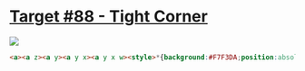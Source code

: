 # [Target #88 - Tight Corner](https://cssbattle.dev/play/88)

![](https://cssbattle.dev/targets/88.png)

```HTML
<a><a z><a y><a y x><a y x w><style>*{background:#F7F3DA;position:absolute;margin:0}a{height:40;width:200;background:#D25B70;top:110;border-radius:0 10px 10px 0}[z]{transform:rotate(180deg);left:200;top:150}[y]{top:130;left:100}[x]{background:#F7F3DA;left:0;top:150;border-radius:30px}[w]{transform:rotate(180deg);top:110;left:200}
```